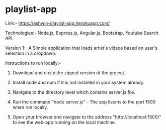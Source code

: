 # playlist-app
Link:- https://ashwin-playlist-app.herokuapp.com/

Technologies:-  Node.js, Express.js, Angular.js, Bootstrap, Youtube Search API. 

Version 1:- A Simple application that loads artist's videos based on user's selection in a dropdown.

Instructions to run locally:-

1. Download and unzip the zipped version of the project.

2. Install node and npm if it is not installed in your system already.

3. Navigate to the directory level which contains server.js file. 

4. Run the command "node server.js" - The app listens to the port 1500 when run locally.

5. Open your browser and navigate to the address "http://localhost:1500/" to see the web-app running on the local machine. 

